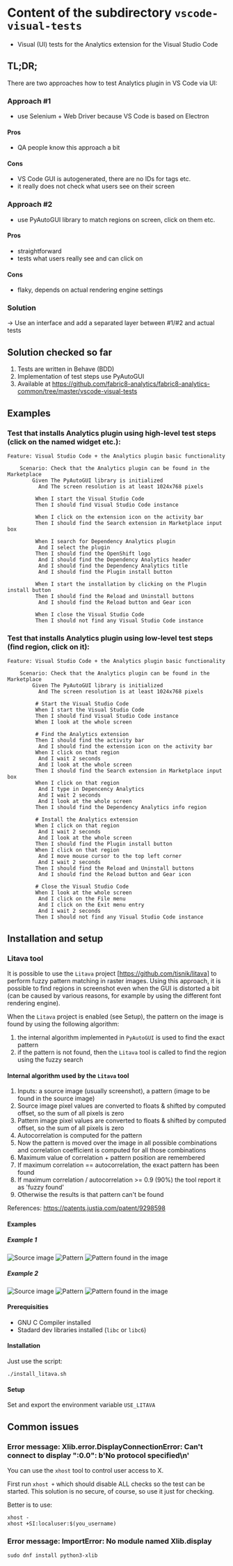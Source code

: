 # Content of the subdirectory `vscode-visual-tests`

  * Visual (UI) tests for the Analytics extension for the Visual Studio Code

## TL;DR;

There are two approaches how to test Analytics plugin in VS Code via UI:

### Approach #1

  * use Selenium + Web Driver because VS Code is based on Electron

#### Pros

  * QA people know this approach a bit

#### Cons

  * VS Code GUI is autogenerated, there are no IDs for tags etc.
  * it really does not check what users see on their screen

### Approach #2

  * use PyAutoGUI library to match regions on screen, click on them etc.

#### Pros

  * straightforward
  * tests what users really see and can click on

#### Cons

  * flaky, depends on actual rendering engine settings

### Solution

-> Use an interface and add a separated layer between #1/#2 and actual tests

## Solution checked so far

1. Tests are written in Behave (BDD)
2. Implementation of test steps use PyAutoGUI
3. Available at https://github.com/fabric8-analytics/fabric8-analytics-common/tree/master/vscode-visual-tests

## Examples

### Test that installs Analytics plugin using high-level test steps (click on the named widget etc.):

```
Feature: Visual Studio Code + the Analytics plugin basic functionality

    Scenario: Check that the Analytics plugin can be found in the Marketplace
        Given The PyAutoGUI library is initialized
          And The screen resolution is at least 1024x768 pixels

         When I start the Visual Studio Code
         Then I should find Visual Studio Code instance

         When I click on the extension icon on the activity bar
         Then I should find the Search extension in Marketplace input box

         When I search for Dependency Analytics plugin
          And I select the plugin
         Then I should find the OpenShift logo
          And I should find the Dependency Analytics header
          And I should find the Dependency Analytics title
          And I should find the Plugin install button

         When I start the installation by clicking on the Plugin install button
         Then I should find the Reload and Uninstall buttons
          And I should find the Reload button and Gear icon

         When I close the Visual Studio Code
         Then I should not find any Visual Studio Code instance
```



### Test that installs Analytics plugin using low-level test steps (find region, click on it):

```
Feature: Visual Studio Code + the Analytics plugin basic functionality

    Scenario: Check that the Analytics plugin can be found in the Marketplace
        Given The PyAutoGUI library is initialized
          And The screen resolution is at least 1024x768 pixels

         # Start the Visual Studio Code
         When I start the Visual Studio Code
         Then I should find Visual Studio Code instance
         When I look at the whole screen

         # Find the Analytics extension
         Then I should find the activity bar
          And I should find the extension icon on the activity bar
         When I click on that region
          And I wait 2 seconds
          And I look at the whole screen
         Then I should find the Search extension in Marketplace input box
         When I click on that region
          And I type in Depencency Analytics
          And I wait 2 seconds
          And I look at the whole screen
         Then I should find the Dependency Analytics info region

         # Install the Analytics extension
         When I click on that region
          And I wait 2 seconds
          And I look at the whole screen
         Then I should find the Plugin install button
         When I click on that region
          And I move mouse cursor to the top left corner
          And I wait 2 seconds
         Then I should find the Reload and Uninstall buttons
          And I should find the Reload button and Gear icon

         # Close the Visual Studio Code
         When I look at the whole screen
          And I click on the File menu
          And I click on the Exit menu entry
          And I wait 2 seconds
         Then I should not find any Visual Studio Code instance
```

## Installation and setup

### Litava tool

It is possible to use the `Litava` project [https://github.com/tisnik/litava] to perform fuzzy pattern matching in raster images.
Using this approach, it is possible to find regions in screenshot even when the GUI is distorted a bit (can be caused by various
reasons, for example by using the different font rendering engine).

When the `Litava` project is enabled (see Setup), the pattern on the image is found by using the following algorithm:

1. the internal algorithm implemented in `PyAutoGUI` is used to find the exact pattern
2. if the pattern is not found, then the `Litava` tool is called to find the region using the fuzzy search

#### Internal algorithm used by the `Litava` tool

1. Inputs: a source image (usually screenshot), a pattern (image to be found in the source image)
2. Source image pixel values are converted to floats & shifted by computed offset, so the sum of all pixels is zero
3. Pattern image pixel values are converted to floats & shifted by computed offset, so the sum of all pixels is zero
4. Autocorrelation is computed for the pattern
5. Now the pattern is moved over the image in all possible combinations and correlation coefficient is computed for all those combinations
6. Maximum value of correlation + pattern position are remembered
7. If maximum correlation == autocorrelation, the exact pattern has been found
8. If maximum correlation / autocorrelation >= 0.9 (90%) the tool report it as 'fuzzy found'
9. Otherwise the results is that pattern can't be found

References: https://patents.justia.com/patent/9298598

#### Examples

##### Example 1

![Source image](doc/source.png)
![Pattern](doc/pattern1.png)
![Pattern found in the image](doc/result1.png)

##### Example 2

![Source image](doc/source.png)
![Pattern](doc/pattern2.png)
![Pattern found in the image](doc/result2.png)



#### Prerequisities

   * GNU C Compiler installed
   * Stadard dev libraries installed (`libc` or `libc6`)

#### Installation

Just use the script:

```
./install_litava.sh
```

#### Setup

Set and export the environment variable `USE_LITAVA`



## Common issues

### Error message: Xlib.error.DisplayConnectionError: Can't connect to display ":0.0": b'No protocol specified\n'

You can use the `xhost` tool to control user access to X.

First run `xhost +` which should disable ALL checks so the test can be started.
This solution is no secure, of course, so use it just for checking.

Better is to use:

```
xhost -
xhost +SI:localuser:$(you_username)
```

### Error message: ImportError: No module named Xlib.display

```
sudo dnf install python3-xlib
```


